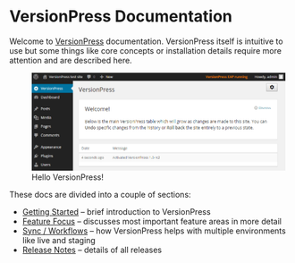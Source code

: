 # VersionPress Documentation #

Welcome to [VersionPress](http://versionpress.net/) documentation. VersionPress itself is intuitive to use but some things like core concepts or installation details require more attention and are described here.

<figure style="width: 90%;">
  <img src="../media/successful-activation.png" alt="Hello VersionPress" /> 
  <figcaption>Hello VersionPress!</figcaption>
</figure>

These docs are divided into a couple of sections:

* [Getting Started](./en/getting-started) – brief introduction to VersionPress
* [Feature Focus](./en/feature-focus) – discusses most important feature areas in more detail
* [Sync / Workflows](./en/sync) – how VersionPress helps with multiple environments like live and staging
* [Release Notes](./en/release-note) – details of all releases